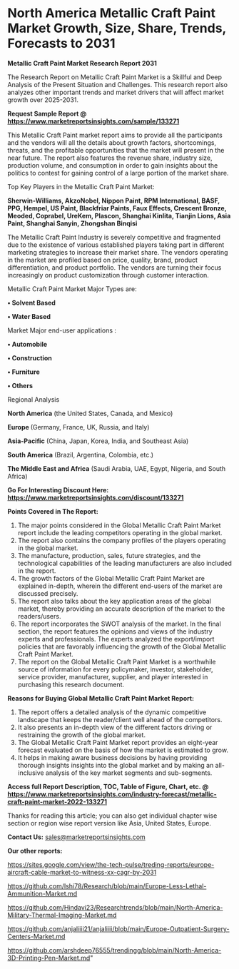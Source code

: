 # North America Metallic Craft Paint Market Growth, Size, Share, Trends, Forecasts to 2031

<strong>Metallic Craft Paint Market Research Report 2031</strong>

The Research Report on Metallic Craft Paint Market is a Skillful and Deep Analysis of the Present Situation and Challenges. This research report also analyzes other important trends and market drivers that will affect market growth over 2025-2031.

<strong>Request Sample Report @ <a href=https://www.marketreportsinsights.com/sample/133271>https://www.marketreportsinsights.com/sample/133271</a></strong>

This Metallic Craft Paint market report aims to provide all the participants and the vendors will all the details about growth factors, shortcomings, threats, and the profitable opportunities that the market will present in the near future. The report also features the revenue share, industry size, production volume, and consumption in order to gain insights about the politics to contest for gaining control of a large portion of the market share.

Top Key Players in the Metallic Craft Paint Market:

<strong>Sherwin-Williams, AkzoNobel, Nippon Paint, RPM International, BASF, PPG, Hempel, US Paint, Blackfriar Paints, Faux Effects, Crescent Bronze, Meoded, Coprabel, UreKem, Plascon, Shanghai Kinlita, Tianjin Lions, Asia Paint, Shanghai Sanyin, Zhongshan Binqisi</strong>

The Metallic Craft Paint Industry is severely competitive and fragmented due to the existence of various established players taking part in different marketing strategies to increase their market share. The vendors operating in the market are profiled based on price, quality, brand, product differentiation, and product portfolio. The vendors are turning their focus increasingly on product customization through customer interaction.

Metallic Craft Paint Market Major Types are:

<strong>• Solvent Based

• Water Based</strong>

Market Major end-user applications :

<strong>• Automobile

• Construction

• Furniture

• Others</strong>

Regional Analysis

</u><strong><b>North America</b></strong> (the United States, Canada, and Mexico)

<strong><b>Europe </b></strong>(Germany, France, UK, Russia, and Italy)

<strong><b>Asia-Pacific</b></strong> (China, Japan, Korea, India, and Southeast Asia)

<strong><b>South America</b></strong> (Brazil, Argentina, Colombia, etc.)

<strong><b>The Middle East and Africa</b></strong> (Saudi Arabia, UAE, Egypt, Nigeria, and South Africa)

<strong>Go For Interesting Discount Here: <a href=https://www.marketreportsinsights.com/discount/133271>https://www.marketreportsinsights.com/discount/133271</a></strong>

<strong>Points Covered in The Report:</strong>
<ol>
  <li>The major points considered in the Global Metallic Craft Paint Market report include the leading competitors operating in the global market.</li>
  <li>The report also contains the company profiles of the players operating in the global market.</li>
  <li>The manufacture, production, sales, future strategies, and the technological capabilities of the leading manufacturers are also included in the report.</li>
  <li>The growth factors of the Global Metallic Craft Paint Market are explained in-depth, wherein the different end-users of the market are discussed precisely.</li>
  <li>The report also talks about the key application areas of the global market, thereby providing an accurate description of the market to the readers/users.</li>
  <li>The report incorporates the SWOT analysis of the market. In the final section, the report features the opinions and views of the industry experts and professionals. The experts analyzed the export/import policies that are favorably influencing the growth of the Global Metallic Craft Paint Market.</li>
  <li>The report on the Global Metallic Craft Paint Market is a worthwhile source of information for every policymaker, investor, stakeholder, service provider, manufacturer, supplier, and player interested in purchasing this research document.</li>
</ol>
<strong>Reasons for Buying Global Metallic Craft Paint Market Report:</strong>

<ol>
  <li>The report offers a detailed analysis of the dynamic competitive landscape that keeps the reader/client well ahead of the competitors.</li>
  <li>It also presents an in-depth view of the different factors driving or restraining the growth of the global market.</li>
  <li>The Global Metallic Craft Paint Market report provides an eight-year forecast evaluated on the basis of how the market is estimated to grow.</li>
  <li>It helps in making aware business decisions by having providing thorough insights insights into the global market and by making an all-inclusive analysis of the key market segments and sub-segments.</li>
</ol>
<strong>Access full Report Description, TOC, Table of Figure, Chart, etc. @ <a href=https://www.marketreportsinsights.com/industry-forecast/metallic-craft-paint-market-2022-133271>https://www.marketreportsinsights.com/industry-forecast/metallic-craft-paint-market-2022-133271</a></strong>


Thanks for reading this article; you can also get individual chapter wise section or region wise report version like Asia, United States, Europe.

<strong>Contact Us:</strong>
sales@marketreportsinsights.com

<strong>Our other reports:</strong>

<a href=https://sites.google.com/view/the-tech-pulse/treding-reports/europe-aircraft-cable-market-to-witness-xx-cagr-by-2031>https://sites.google.com/view/the-tech-pulse/treding-reports/europe-aircraft-cable-market-to-witness-xx-cagr-by-2031</a>

<a href=https://github.com/Ishi78/Research/blob/main/Europe-Less-Lethal-Ammunition-Market.md>https://github.com/Ishi78/Research/blob/main/Europe-Less-Lethal-Ammunition-Market.md</a>

<a href=https://github.com/Hindavi23/Researchtrends/blob/main/North-America-Military-Thermal-Imaging-Market.md>https://github.com/Hindavi23/Researchtrends/blob/main/North-America-Military-Thermal-Imaging-Market.md</a>

<a href=https://github.com/anjaliiii21/anjaliiii/blob/main/Europe-Outpatient-Surgery-Centers-Market.md>https://github.com/anjaliiii21/anjaliiii/blob/main/Europe-Outpatient-Surgery-Centers-Market.md</a>

<a href=https://github.com/arshdeep76555/trendingg/blob/main/North-America-3D-Printing-Pen-Market.md>https://github.com/arshdeep76555/trendingg/blob/main/North-America-3D-Printing-Pen-Market.md</a>"
